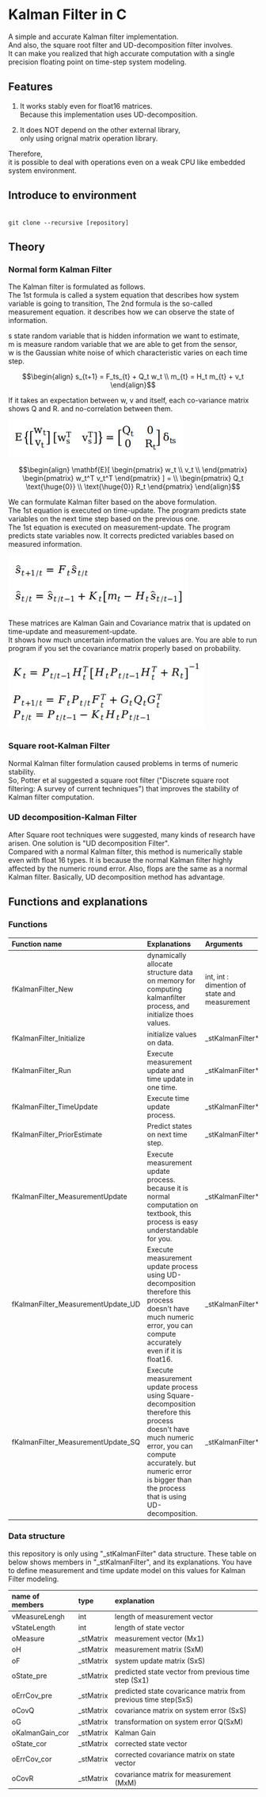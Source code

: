 # Kalman Filter in C

 A simple and accurate Kalman filter implementation.  
And also, the square root filter and UD-decomposition filter involves.  
It can make you realized that high accurate computation with a single precision floating point on time-step system modeling.  

## Features

1. It works stably even for float16 matrices.  
 Because this implementation uses UD-decomposition.  
  
2. It does NOT depend on the other external library,  
 only using orignal matrix operation library.  

Therefore,  
it is possible to deal with operations even on a weak CPU like embedded system environment.  


## Introduce to environment

```

git clone --recursive [repository]

```

## Theory
### Normal form Kalman Filter

The Kalman filter is formulated as follows.  
The 1st formula is called a system equation that describes how system variable is going to transition, 
The 2nd formula is the so-called measurement equation. it describes how we can observe the state of information.  

s state random variable that is hidden information we want to estimate,  
m is measure random variable that we are able to get from the sensor,  
w is the Gaussian white noise of which characteristic varies on each time step.
  
$$\begin{align}
    s_{t+1} = F_ts_{t} + Q_t w_t \\
    m_{t} = H_t m_{t} + v_t
\end{align}$$  

If it takes an expectation between w, v and itself, each co-variance matrix shows Q and R.
and no-correlation between them.  
  
<img src="https://github.com/kevin-tofu/KalmanFilter_in_C/blob/master/img/eq2.jpg" alt="eq2" title="formulation2">

$$\begin{align}
    \mathbf{E}[
        \begin{pmatrix}
            w_t \\
            v_t \\
        \end{pmatrix}
        \begin{pmatrix}
            w_t^T v_t^T
        \end{pmatrix}
    ] = \\
    \begin{pmatrix}
         Q_t \text{\huge{0}} \\
         \text{\huge{0}} R_t
    \end{pmatrix}
\end{align}$$  

  
 We can formulate Kalman filter based on the above formulation.  
The 1st equation is executed on time-update. The program predicts state variables on the next time step based on the previous one.  
The 1st equation is executed on measurement-update. The program predicts state variables now. It corrects predicted variables based on measured information. 


<img src="https://github.com/kevin-tofu/KalmanFilter_in_C/blob/master/img/filter_eq1.jpg" alt="filter_eq1" title="filter_eq1">

 These matrices are Kalman Gain and Covariance matrix that is updated on time-update and measurement-update.  
It shows how much uncertain information the values are. You are able to run program if you set the covariance matrix properly based on probability.  
  
<img src="https://github.com/kevin-tofu/KalmanFilter_in_C/blob/master/img/filter_eq2.jpg" alt="filter_eq2" title="filter_eq2">

### Square root-Kalman Filter

 Normal Kalman filter formulation caused problems in terms of numeric stability.  
So, Potter et al suggested a square root filter ("Discrete square root filtering: A survey of current techniques") that improves the stability of Kalman filter computation.

### UD decomposition-Kalman Filter

 After Square root techniques were suggested, many kinds of research have arisen.
One solution is "UD decomposition Filter".  
 Compared with a normal Kalman filter, this method is numerically stable even with float 16 types. 
 It is because the normal Kalman filter highly affected by the numeric round error.
 Also, flops are the same as a normal Kalman filter.  Basically, UD decomposition method has advantage.

## Functions and explanations

### Functions

|Function name|Explanations|Arguments|
|:---|:---|:---|
|fKalmanFilter_New|dynamically allocate structure data on memory for computing kalmanfilter process, and initialize thoes values.|int, int : dimention of state and measurement|
|fKalmanFilter_Initialize|initialize values on data.|_stKalmanFilter*|
|fKalmanFilter_Run| Execute measurement update and time update in one time.|_stKalmanFilter*|
|fKalmanFilter_TimeUpdate| Execute time update process.|_stKalmanFilter*|
|fKalmanFilter_PriorEstimate| Predict states on next time step. |_stKalmanFilter*|
|fKalmanFilter_MeasurementUpdate| Execute measurement update process. <br> because it is normal computation on textbook, this process is easy understandable for you.|_stKalmanFilter*|
|fKalmanFilter_MeasurementUpdate_UD| Execute measurement update process using UD-decomposition <br> therefore this process doesn't have much numeric error, you can compute accurately even if it is float16.|_stKalmanFilter*|
|fKalmanFilter_MeasurementUpdate_SQ|Execute measurement update process using Square-decomposition <br> therefore this process doesn't have much numeric error, you can compute accurately. but numeric error is bigger than the process that is using UD-decomposition.|_stKalmanFilter*|


### Data structure

this repository is only using "_stKalmanFilter" data structure.
These table on below shows members in "_stKalmanFilter", and its explanations.
You have to define measurement and time update model on this values for Kalman Filter modeling.

|name of members|type|explanation|
|:---|:---|:---|
|vMeasureLengh|int|length of measurement vector|
|vStateLength|int|length of state vector|
|oMeasure|_stMatrix|measurement vector (Mx1)|
|oH|_stMatrix|measurement matrix (SxM)|
|oF|_stMatrix|system update matrix (SxS)|
|oState_pre|_stMatrix|predicted state vector from previous time step (Sx1)|
|oErrCov_pre|_stMatrix|predicted state covaricance matrix from previous time step(SxS)|
|oCovQ|_stMatrix|covariance matrix on system error (SxS)|
|oG|_stMatrix|transformation on system error Q(SxM)|
|oKalmanGain_cor|_stMatrix|Kalman Gain|
|oState_cor|_stMatrix|corrected state vector|
|oErrCov_cor|_stMatrix|corrected covariance matrix on state vector|
|oCovR|_stMatrix|covariance matrix for measurement (MxM)|

